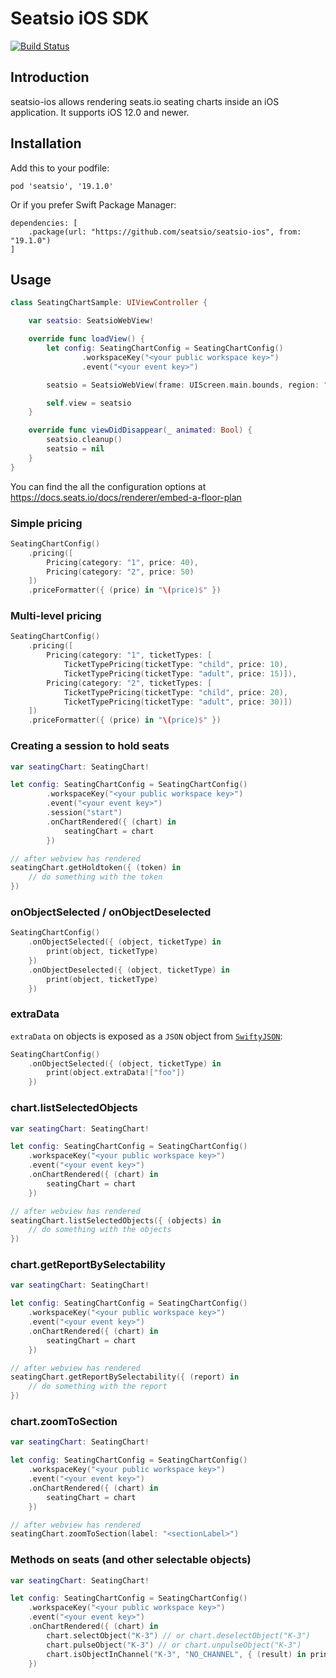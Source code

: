 # Seatsio iOS SDK

[![Build Status](https://travis-ci.org/seatsio/seatsio-ios.svg?branch=master)](https://travis-ci.org/seatsio/seatsio-ios)

## Introduction

seatsio-ios allows rendering seats.io seating charts inside an iOS application. It supports iOS 12.0 and newer.

## Installation

Add this to your podfile:

```
pod 'seatsio', '19.1.0'
```

Or if you prefer Swift Package Manager:

```
dependencies: [
    .package(url: "https://github.com/seatsio/seatsio-ios", from: "19.1.0")
]
```

## Usage

```swift
class SeatingChartSample: UIViewController {

    var seatsio: SeatsioWebView!

    override func loadView() {
        let config: SeatingChartConfig = SeatingChartConfig()
                .workspaceKey("<your public workspace key>")
                .event("<your event key>")

        seatsio = SeatsioWebView(frame: UIScreen.main.bounds, region: "eu", seatsioConfig: config)

        self.view = seatsio
    }

    override func viewDidDisappear(_ animated: Bool) {
        seatsio.cleanup()
        seatsio = nil
    }
}
```

You can find the all the configuration options at https://docs.seats.io/docs/renderer/embed-a-floor-plan

### Simple pricing

```swift
SeatingChartConfig()
    .pricing([
        Pricing(category: "1", price: 40),
        Pricing(category: "2", price: 50)
    ])
    .priceFormatter({ (price) in "\(price)$" })
```

### Multi-level pricing

```swift
SeatingChartConfig()
    .pricing([
        Pricing(category: "1", ticketTypes: [
            TicketTypePricing(ticketType: "child", price: 10),
            TicketTypePricing(ticketType: "adult", price: 15)]),
        Pricing(category: "2", ticketTypes: [
            TicketTypePricing(ticketType: "child", price: 20),
            TicketTypePricing(ticketType: "adult", price: 30)])
    ])
    .priceFormatter({ (price) in "\(price)$" })
```

### Creating a session to hold seats

```swift
var seatingChart: SeatingChart!

let config: SeatingChartConfig = SeatingChartConfig()
        .workspaceKey("<your public workspace key>")
        .event("<your event key>")
        .session("start")
        .onChartRendered({ (chart) in
            seatingChart = chart
        })

// after webview has rendered
seatingChart.getHoldtoken({ (token) in
    // do something with the token
})
```

### onObjectSelected / onObjectDeselected

```swift
SeatingChartConfig()
    .onObjectSelected({ (object, ticketType) in
        print(object, ticketType)
    })
    .onObjectDeselected({ (object, ticketType) in
        print(object, ticketType)
    })
```

### extraData

`extraData` on objects is exposed as a `JSON` object from [`SwiftyJSON`](https://github.com/SwiftyJSON/SwiftyJSON):

```swift
SeatingChartConfig()
    .onObjectSelected({ (object, ticketType) in
        print(object.extraData!["foo"])
    })
```

### chart.listSelectedObjects

```swift
var seatingChart: SeatingChart!

let config: SeatingChartConfig = SeatingChartConfig()
    .workspaceKey("<your public workspace key>")
    .event("<your event key>")
    .onChartRendered({ (chart) in
        seatingChart = chart
    })

// after webview has rendered
seatingChart.listSelectedObjects({ (objects) in
    // do something with the objects
})
```

### chart.getReportBySelectability

```swift
var seatingChart: SeatingChart!

let config: SeatingChartConfig = SeatingChartConfig()
    .workspaceKey("<your public workspace key>")
    .event("<your event key>")
    .onChartRendered({ (chart) in
        seatingChart = chart
    })

// after webview has rendered
seatingChart.getReportBySelectability({ (report) in
    // do something with the report
})
```

### chart.zoomToSection

```swift
var seatingChart: SeatingChart!

let config: SeatingChartConfig = SeatingChartConfig()
    .workspaceKey("<your public workspace key>")
    .event("<your event key>")
    .onChartRendered({ (chart) in
        seatingChart = chart
    })

// after webview has rendered
seatingChart.zoomToSection(label: "<sectionLabel>")
```

### Methods on seats (and other selectable objects)

```swift
var seatingChart: SeatingChart!

let config: SeatingChartConfig = SeatingChartConfig()
    .workspaceKey("<your public workspace key>")
    .event("<your event key>")
    .onChartRendered({ (chart) in
        chart.selectObject("K-3") // or chart.deselectObject("K-3")
        chart.pulseObject("K-3") // or chart.unpulseObject("K-3")
        chart.isObjectInChannel("K-3", "NO_CHANNEL", { (result) in print("Is object in channel NO_CHANNEL? " + String(result)) })
    })
```

